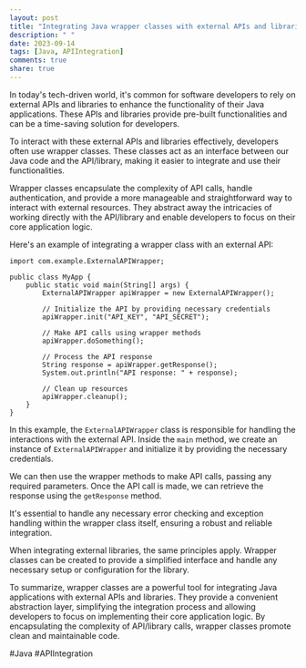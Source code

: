 ```yaml
---
layout: post
title: "Integrating Java wrapper classes with external APIs and libraries"
description: " "
date: 2023-09-14
tags: [Java, APIIntegration]
comments: true
share: true
---
```


In today's tech-driven world, it's common for software developers to rely on external APIs and libraries to enhance the functionality of their Java applications. These APIs and libraries provide pre-built functionalities and can be a time-saving solution for developers.

To interact with these external APIs and libraries effectively, developers often use wrapper classes. These classes act as an interface between our Java code and the API/library, making it easier to integrate and use their functionalities.

Wrapper classes encapsulate the complexity of API calls, handle authentication, and provide a more manageable and straightforward way to interact with external resources. They abstract away the intricacies of working directly with the API/library and enable developers to focus on their core application logic.

Here's an example of integrating a wrapper class with an external API:

```
import com.example.ExternalAPIWrapper;

public class MyApp {
    public static void main(String[] args) {
        ExternalAPIWrapper apiWrapper = new ExternalAPIWrapper();
        
        // Initialize the API by providing necessary credentials
        apiWrapper.init("API_KEY", "API_SECRET");
        
        // Make API calls using wrapper methods
        apiWrapper.doSomething();
        
        // Process the API response
        String response = apiWrapper.getResponse();
        System.out.println("API response: " + response);
        
        // Clean up resources
        apiWrapper.cleanup();
    }
}
```

In this example, the `ExternalAPIWrapper` class is responsible for handling the interactions with the external API. Inside the `main` method, we create an instance of `ExternalAPIWrapper` and initialize it by providing the necessary credentials.

We can then use the wrapper methods to make API calls, passing any required parameters. Once the API call is made, we can retrieve the response using the `getResponse` method.

It's essential to handle any necessary error checking and exception handling within the wrapper class itself, ensuring a robust and reliable integration.

When integrating external libraries, the same principles apply. Wrapper classes can be created to provide a simplified interface and handle any necessary setup or configuration for the library.

To summarize, wrapper classes are a powerful tool for integrating Java applications with external APIs and libraries. They provide a convenient abstraction layer, simplifying the integration process and allowing developers to focus on implementing their core application logic. By encapsulating the complexity of API/library calls, wrapper classes promote clean and maintainable code.

#Java #APIIntegration